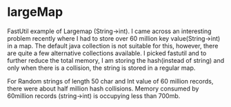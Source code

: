 # largeMap
FastUtil example of Largemap (String->int). I came across an interesting problem recently where I had to store over 60 million key value(String->int) in a map. The default java collection is not suitable for this, however, there are quite a few alternative collections available. I picked fastutil and to further reduce the total memory, I am storing the hash(instead of string) and only when there is a collision, the string is stored in a regular map. 

For Random strings of length 50 char and Int value of 60 million records, there were about half million hash collisions. Memory consumed by 60million records (string->int) is occupying less than 700mb.
